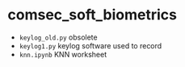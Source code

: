 # comsec_soft_biometrics

- `keylog_old.py` obsolete
- `keylog1.py` keylog software used to record
- `knn.ipynb` KNN worksheet


